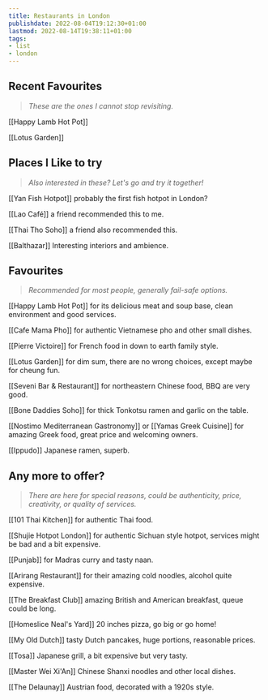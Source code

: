 ```yaml
---
title: Restaurants in London
publishdate: 2022-08-04T19:12:30+01:00
lastmod: 2022-08-14T19:38:11+01:00
tags: 
- list
- london
---
```








## Recent Favourites

> *These are the ones I cannot stop revisiting.*


[[Happy Lamb Hot Pot]]



[[Lotus Garden]]





## Places I Like to try

> *Also interested in these? Let's go and try it together!*


[[Yan Fish Hotpot]] probably the first fish hotpot in London?



[[Lao Café]] a friend recommended this to me.



[[Thai Tho Soho]] a friend also recommended this.



[[Balthazar]] Interesting interiors and ambience.





## Favourites 

> *Recommended for most people, generally fail-safe options.*


[[Happy Lamb Hot Pot]] for its delicious meat and soup base, clean environment and good services.



[[Cafe Mama Pho]] for authentic Vietnamese pho and other small dishes.



[[Pierre Victoire]] for French food in down to earth family style.



[[Lotus Garden]] for dim sum, there are no wrong choices, except maybe for cheung fun.



[[Seveni Bar & Restaurant]] for northeastern Chinese food, BBQ are very good.



[[Bone Daddies Soho]] for thick Tonkotsu ramen and garlic on the table.



[[Nostimo Mediterranean Gastronomy]] or [[Yamas Greek Cuisine]] for amazing Greek food, great price and welcoming owners.



[[Ippudo]] Japanese ramen, superb.





## Any more to offer?

> *There are here for special reasons, could be authenticity, price, creativity, or quality of services.*


[[101 Thai Kitchen]] for authentic Thai food.



[[Shujie Hotpot London]] for authentic Sichuan style hotpot, services might be bad and a bit expensive.



[[Punjab]] for Madras curry and tasty naan.



[[Arirang Restaurant]] for their amazing cold noodles, alcohol quite expensive.



[[The Breakfast Club]] amazing British and American breakfast, queue could be long.



[[Homeslice Neal's Yard]] 20 inches pizza, go big or go home!



[[My Old Dutch]] tasty Dutch pancakes, huge portions, reasonable prices.



[[Tosa]] Japanese grill, a bit expensive but very tasty.



[[Master Wei Xi'An]] Chinese Shanxi noodles and other local dishes.



[[The Delaunay]] Austrian food, decorated with a 1920s style.





